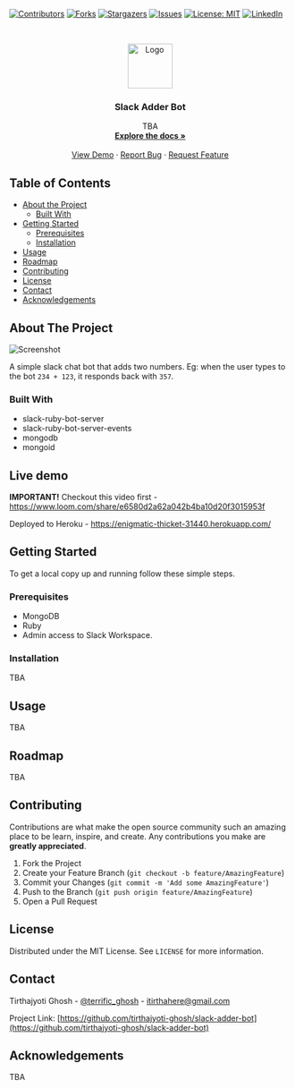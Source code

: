 <!--
*** Thanks for checking out this README Template. If you have a suggestion that would
*** make this better, please fork the repo and create a pull request or simply open
*** an issue with the tag "enhancement".
*** Thanks again! Now go create something AMAZING! :D
-->





<!-- PROJECT SHIELDS -->
<!--
*** I'm using markdown "reference style" links for readability.
*** Reference links are enclosed in brackets [ ] instead of parentheses ( ).
*** See the bottom of this document for the declaration of the reference variables
*** for contributors-url, forks-url, etc. This is an optional, concise syntax you may use.
*** https://www.markdownguide.org/basic-syntax/#reference-style-links
-->
[![Contributors][contributors-shield]][contributors-url]
[![Forks][forks-shield]][forks-url]
[![Stargazers][stars-shield]][stars-url]
[![Issues][issues-shield]][issues-url]
[![License: MIT][license-shield]][license-url]
[![LinkedIn][linkedin-shield]][linkedin-url]



<!-- PROJECT LOGO -->
<br />
<p align="center">
  <a href="https://github.com/tirthajyoti-ghosh/slack-adder-bot">
    <img src="https://user-images.githubusercontent.com/57726348/88449500-02aafb00-ce65-11ea-9a69-1bc31d6d649e.png" alt="Logo" width="80" height="80">
  </a>

  <h3 align="center">Slack Adder Bot</h3>

  <p align="center">
    TBA
    <br />
    <a href="https://github.com/tirthajyoti-ghosh/slack-adder-bot"><strong>Explore the docs »</strong></a>
    <br />
    <br />
    <a href="https://github.com/tirthajyoti-ghosh/slack-adder-bot">View Demo</a>
    ·
    <a href="https://github.com/tirthajyoti-ghosh/slack-adder-bot/issues">Report Bug</a>
    ·
    <a href="https://github.com/tirthajyoti-ghosh/slack-adder-bot/issues">Request Feature</a>
  </p>
</p>

<!-- TABLE OF CONTENTS -->
## Table of Contents

* [About the Project](#about-the-project)
  * [Built With](#built-with)
* [Getting Started](#getting-started)
  * [Prerequisites](#prerequisites)
  * [Installation](#installation)
* [Usage](#usage)
* [Roadmap](#roadmap)
* [Contributing](#contributing)
* [License](#license)
* [Contact](#contact)
* [Acknowledgements](#acknowledgements)

<!-- ABOUT THE PROJECT -->
## About The Project

![Screenshot](https://user-images.githubusercontent.com/57726348/102822841-cc67ac80-43ff-11eb-8e58-72690aeae8eb.png)

A simple slack chat bot that adds two numbers. Eg: when the user types to the bot `234 + 123`, it responds back with `357`.

### Built With

* slack-ruby-bot-server
* slack-ruby-bot-server-events
* mongodb
* mongoid

## Live demo

**IMPORTANT!** Checkout this video first - <https://www.loom.com/share/e6580d2a62a042b4ba10d20f3015953f>

Deployed to Heroku - <https://enigmatic-thicket-31440.herokuapp.com/>

<!-- GETTING STARTED -->
## Getting Started

To get a local copy up and running follow these simple steps.

### Prerequisites

* MongoDB
* Ruby
* Admin access to Slack Workspace.

### Installation

TBA

<!-- USAGE EXAMPLES -->
## Usage

TBA

<!-- ROADMAP -->
## Roadmap

TBA

<!-- CONTRIBUTING -->
## Contributing

Contributions are what make the open source community such an amazing place to be learn, inspire, and create. Any contributions you make are **greatly appreciated**.

1. Fork the Project
2. Create your Feature Branch (`git checkout -b feature/AmazingFeature`)
3. Commit your Changes (`git commit -m 'Add some AmazingFeature'`)
4. Push to the Branch (`git push origin feature/AmazingFeature`)
5. Open a Pull Request

<!-- LICENSE -->
## License

Distributed under the MIT License. See `LICENSE` for more information.

<!-- CONTACT -->
## Contact

Tirthajyoti Ghosh - [@terrific_ghosh](https://twitter.com/terrific_ghosh) - itirthahere@gmail.com

Project Link: [https://github.com/tirthajyoti-ghosh/slack-adder-bot](https://github.com/tirthajyoti-ghosh/slack-adder-bot)

<!-- ACKNOWLEDGEMENTS -->
## Acknowledgements

TBA

<!-- MARKDOWN LINKS & IMAGES -->
<!-- https://www.markdownguide.org/basic-syntax/#reference-style-links -->
[contributors-shield]: https://img.shields.io/github/contributors/tirthajyoti-ghosh/weather-app.svg?style=flat-square
[contributors-url]: https://github.com/tirthajyoti-ghosh/slack-adder-bot/graphs/contributors
[forks-shield]: https://img.shields.io/github/forks/tirthajyoti-ghosh/weather-app.svg?style=flat-square
[forks-url]: https://github.com/tirthajyoti-ghosh/slack-adder-bot/network/members
[stars-shield]: https://img.shields.io/github/stars/tirthajyoti-ghosh/weather-app.svg?style=flat-square
[stars-url]: https://github.com/tirthajyoti-ghosh/slack-adder-bot/stargazers
[issues-shield]: https://img.shields.io/github/issues/tirthajyoti-ghosh/weather-app.svg?style=flat-square
[issues-url]: https://github.com/tirthajyoti-ghosh/slack-adder-bot/issues
[license-shield]: https://img.shields.io/badge/License-MIT-yellow.svg
[license-url]: https://github.com/tirthajyoti-ghosh/slack-adder-bot/blob/development/LICENSE
[linkedin-shield]: https://img.shields.io/badge/-LinkedIn-black.svg?style=flat-square&logo=linkedin&colorB=555
[linkedin-url]: https://www.linkedin.com/in/tirthajyoti-ghosh/
